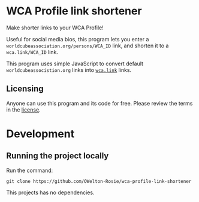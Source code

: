 # WCA Profile link shortener
Make shorter links to your WCA Profile!

Useful for social media bios, this program lets you enter a `worldcubeassociation.org/persons/WCA_ID` link, and shorten it to a `wca.link/WCA_ID` link.

This program uses simple JavaScript to convert default `worldcubeassocistion.org` links into <a href="https://github.com/thewca/wca.link">`wca.link`</a> links. 

## Licensing
Anyone can use this program and its code for free. Please review the terms in the <a href="https://github.com/OWelton-Rosie/wca-profile-link-shortener/blob/main/LICENSE">license</a>.

# Development
## Running the project locally
Run the command:
```
git clone https://github.com/OWelton-Rosie/wca-profile-link-shortener
```

This projects has no dependencies.
